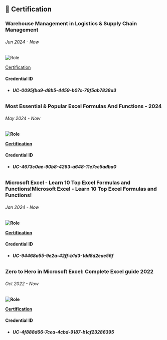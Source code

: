 ## 🥇 Certification

### Warehouse Management in Logistics & Supply Chain Management
<h6> Jun 2024 - Now </h6>

![Role](https://img.shields.io/badge/Udemy-Course_Online-violet)

[Certification](https://www.udemy.com/certificate/UC-0095fba9-d8b5-4459-b07c-79f5ab7838a3/?utm_campaign=email&utm_medium=email&utm_source=sendgrid.com)

#### Credential ID
- <h6><strong> UC-0095fba9-d8b5-4459-b07c-79f5ab7838a3 <strong/><h6/>


### Most Essential & Popular Excel Formulas And Functions - 2024
<h6> May 2024 - Now </h6>

![Role](https://img.shields.io/badge/Udemy-Course_Online-violet)

[Certification](https://www.udemy.com/certificate/UC-4673c0ae-90b8-4263-a648-11e7cc5adba0/?utm_campaign=email&utm_medium=email&utm_source=sendgrid.com)

#### Credential ID
- <h6><strong> UC-4673c0ae-90b8-4263-a648-11e7cc5adba0 <strong/><h6/>


### Microsoft Excel - Learn 10 Top Excel Formulas and Functions!Microsoft Excel - Learn 10 Top Excel Formulas and Functions!
<h6> Jan 2024 - Now </h6>

![Role](https://img.shields.io/badge/Udemy-Course_Online-violet)

[Certification](https://www.udemy.com/certificate/UC-94468a55-9e2a-42ff-b1d3-1dd8d2eae56f/)

#### Credential ID
- <h6><strong> UC-94468a55-9e2a-42ff-b1d3-1dd8d2eae56f <strong/><h6/>


### Zero to Hero in Microsoft Excel: Complete Excel guide 2022
<h6> Oct 2022 - Now </h6>

![Role](https://img.shields.io/badge/Udemy-Course_Online-violet)

[Certification](https://www.udemy.com/certificate/UC-4f888d66-7cea-4cbd-9187-b1cf23286395/)

#### Credential ID
- <h6><strong> UC-4f888d66-7cea-4cbd-9187-b1cf23286395 <strong/><h6/>

